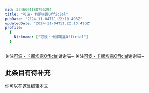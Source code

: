```yaml
---
mid: 3546694188796294
title: "可波・卡娜埃露Official"
pubDate: "2024-11-04T11:22:10.493Z"
updatedDate: "2024-11-04T11:22:10.493Z"
profile:
  {
    Nickname: ["可波・卡娜埃露Official"],
  }
---
```


关注[可波・卡娜埃露Official](https://space.bilibili.com/3546694188796294)谢谢喵~ 关注[可波・卡娜埃露Official](https://space.bilibili.com/3546694188796294)谢谢喵~

## 此条目有待补充
你可以在[这里](https://github.com/Yuhanawa/VTuber.ICU/edit/master/src/content/v/可波・卡娜埃露Official/index.md)编辑本文
